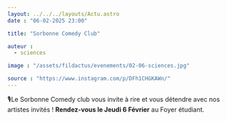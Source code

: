 ```yaml
---
layout: ../../../layouts/Actu.astro
date : "06-02-2025 23:00"

title: "Sorbonne Comedy Club"

auteur :
  - sciences

image : "/assets/fildactus/evenements/02-06-sciences.jpg"

source : "https://www.instagram.com/p/DFh1CHGKAWn/"
---
```


🎙Le Sorbonne Comedy club vous invite à rire et vous détendre avec nos artistes invités ! __Rendez-vous le Jeudi 6 Février__ au Foyer étudiant.